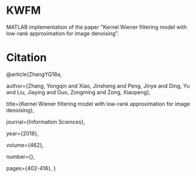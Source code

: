 # KWFM
MATLAB implementation of the paper "Kernel Wiener filtering model with low-rank approximation for image denoising".


# Citation
@article{ZhangYQ18a,

  author={Zhang, Yongqin and Xiao, Jinsheng  and Peng, Jinye and Ding, Yu and Liu, Jiaying and Guo, Zongming and Zong, Xiaopeng},
  
  title={Kernel Wiener filtering model with low-rank approximation for image denoising},
  
  journal={Information Sciences},
  
  year={2018},
  
  volume={462},
  
  number={},
  
  pages={402-416},
}
